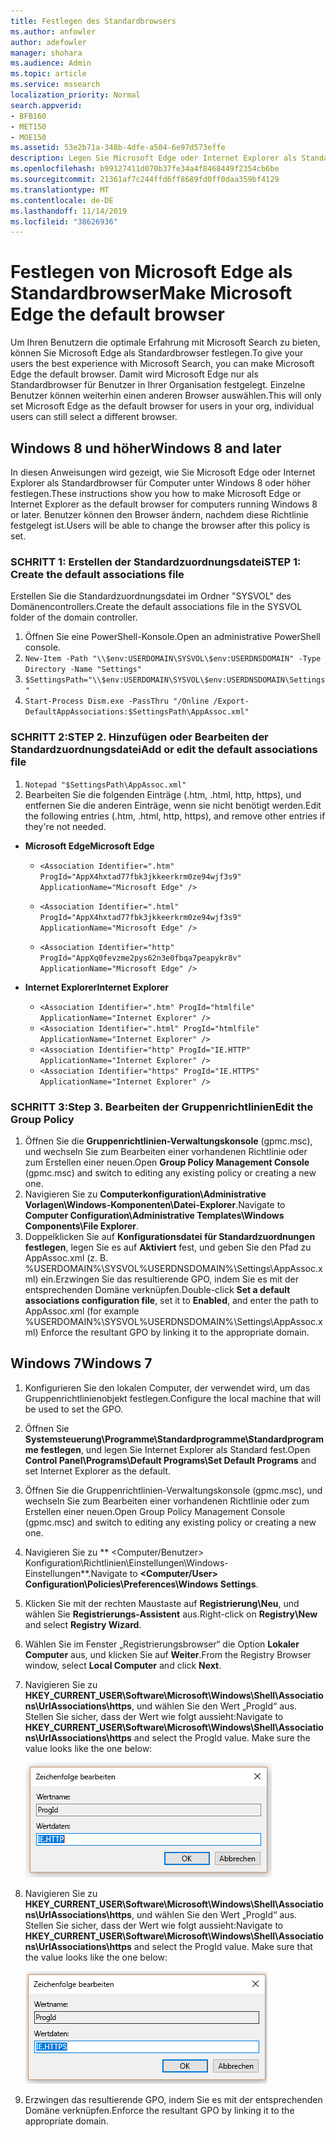 ```yaml
---
title: Festlegen des Standardbrowsers
ms.author: anfowler
author: adefowler
manager: shohara
ms.audience: Admin
ms.topic: article
ms.service: mssearch
localization_priority: Normal
search.appverid:
- BFB160
- MET150
- MOE150
ms.assetid: 53e2b71a-348b-4dfe-a504-6e97d573effe
description: Legen Sie Microsoft Edge oder Internet Explorer als Standardbrowser für Microsoft Search-Benutzer fest.
ms.openlocfilehash: b99127411d070b37fe34a4f8468449f2354cb6be
ms.sourcegitcommit: 21361af7c244ffd6ff8689fd0ff0daa359bf4129
ms.translationtype: MT
ms.contentlocale: de-DE
ms.lasthandoff: 11/14/2019
ms.locfileid: "38626936"
---
```

# <a name="make-microsoft-edge-the-default-browser"></a><span data-ttu-id="71a51-103">Festlegen von Microsoft Edge als Standardbrowser</span><span class="sxs-lookup"><span data-stu-id="71a51-103">Make Microsoft Edge the default browser</span></span>
  
<span data-ttu-id="71a51-104">Um Ihren Benutzern die optimale Erfahrung mit Microsoft Search zu bieten, können Sie Microsoft Edge als Standardbrowser festlegen.</span><span class="sxs-lookup"><span data-stu-id="71a51-104">To give your users the best experience with Microsoft Search, you can make Microsoft Edge the default browser.</span></span> <span data-ttu-id="71a51-105">Damit wird Microsoft Edge nur als Standardbrowser für Benutzer in Ihrer Organisation festgelegt. Einzelne Benutzer können weiterhin einen anderen Browser auswählen.</span><span class="sxs-lookup"><span data-stu-id="71a51-105">This will only set Microsoft Edge as the default browser for users in your org, individual users can still select a different browser.</span></span>
  
  
## <a name="windows-8-and-later"></a><span data-ttu-id="71a51-106">Windows 8 und höher</span><span class="sxs-lookup"><span data-stu-id="71a51-106">Windows 8 and later</span></span>

<span data-ttu-id="71a51-107">In diesen Anweisungen wird gezeigt, wie Sie Microsoft Edge oder Internet Explorer als Standardbrowser für Computer unter Windows 8 oder höher festlegen.</span><span class="sxs-lookup"><span data-stu-id="71a51-107">These instructions show you how to make Microsoft Edge or Internet Explorer as the default browser for computers running Windows 8 or later.</span></span> <span data-ttu-id="71a51-108">Benutzer können den Browser ändern, nachdem diese Richtlinie festgelegt ist.</span><span class="sxs-lookup"><span data-stu-id="71a51-108">Users will be able to change the browser after this policy is set.</span></span>
  
### <a name="step-1-create-the-default-associations-file"></a><span data-ttu-id="71a51-109">SCHRITT 1: Erstellen der Standardzuordnungsdatei</span><span class="sxs-lookup"><span data-stu-id="71a51-109">STEP 1: Create the default associations file</span></span>
<span data-ttu-id="71a51-110">Erstellen Sie die Standardzuordnungsdatei im Ordner "SYSVOL" des Domänencontrollers.</span><span class="sxs-lookup"><span data-stu-id="71a51-110">Create the default associations file in the SYSVOL folder of the domain controller.</span></span>

1. <span data-ttu-id="71a51-111">Öffnen Sie eine PowerShell-Konsole.</span><span class="sxs-lookup"><span data-stu-id="71a51-111">Open an administrative PowerShell console.</span></span>
1. `New-Item -Path "\\$env:USERDOMAIN\SYSVOL\$env:USERDNSDOMAIN" -Type Directory -Name "Settings"`
1. `$SettingsPath="\\$env:USERDOMAIN\SYSVOL\$env:USERDNSDOMAIN\Settings"`
1. `Start-Process Dism.exe -PassThru "/Online /Export-DefaultAppAssociations:$SettingsPath\AppAssoc.xml"`
    
  
### <a name="step-2-add-or-edit-the-default-associations-file"></a><span data-ttu-id="71a51-112">SCHRITT 2:</span><span class="sxs-lookup"><span data-stu-id="71a51-112">STEP 2.</span></span> <span data-ttu-id="71a51-113">Hinzufügen oder Bearbeiten der Standardzuordnungsdatei</span><span class="sxs-lookup"><span data-stu-id="71a51-113">Add or edit the default associations file</span></span>

1. `Notepad "$SettingsPath\AppAssoc.xml"`
1. <span data-ttu-id="71a51-114">Bearbeiten Sie die folgenden Einträge (.htm, .html, http, https), und entfernen Sie die anderen Einträge, wenn sie nicht benötigt werden.</span><span class="sxs-lookup"><span data-stu-id="71a51-114">Edit the following entries (.htm, .html, http, https), and remove other entries if they're not needed.</span></span>
  - <span data-ttu-id="71a51-115">**Microsoft Edge**</span><span class="sxs-lookup"><span data-stu-id="71a51-115">**Microsoft Edge**</span></span>
    - `<Association Identifier=".htm" ProgId="AppX4hxtad77fbk3jkkeerkrm0ze94wjf3s9" ApplicationName="Microsoft Edge" />`
              
    - `<Association Identifier=".html" ProgId="AppX4hxtad77fbk3jkkeerkrm0ze94wjf3s9" ApplicationName="Microsoft Edge" />`
    - `<Association Identifier="http" ProgId="AppXq0fevzme2pys62n3e0fbqa7peapykr8v" ApplicationName="Microsoft Edge" />`
    
  - <span data-ttu-id="71a51-116">**Internet Explorer**</span><span class="sxs-lookup"><span data-stu-id="71a51-116">**Internet Explorer**</span></span>
    
    - `<Association Identifier=".htm" ProgId="htmlfile" ApplicationName="Internet Explorer" />`        
    - `<Association Identifier=".html" ProgId="htmlfile" ApplicationName="Internet Explorer" />`
    - `<Association Identifier="http" ProgId="IE.HTTP" ApplicationName="Internet Explorer" />`
    - `<Association Identifier="https" ProgId="IE.HTTPS" ApplicationName="Internet Explorer" />`

### <a name="step-3-edit-the-group-policy"></a><span data-ttu-id="71a51-117">SCHRITT 3:</span><span class="sxs-lookup"><span data-stu-id="71a51-117">Step 3.</span></span> <span data-ttu-id="71a51-118">Bearbeiten der Gruppenrichtlinien</span><span class="sxs-lookup"><span data-stu-id="71a51-118">Edit the Group Policy</span></span>

1. <span data-ttu-id="71a51-119">Öffnen Sie die **Gruppenrichtlinien-Verwaltungskonsole** (gpmc.msc), und wechseln Sie zum Bearbeiten einer vorhandenen Richtlinie oder zum Erstellen einer neuen.</span><span class="sxs-lookup"><span data-stu-id="71a51-119">Open **Group Policy Management Console** (gpmc.msc) and switch to editing any existing policy or creating a new one.</span></span>
1. <span data-ttu-id="71a51-120">Navigieren Sie zu **Computerkonfiguration\Administrative Vorlagen\Windows-Komponenten\Datei-Explorer**.</span><span class="sxs-lookup"><span data-stu-id="71a51-120">Navigate to **Computer Configuration\Administrative Templates\Windows Components\File Explorer**.</span></span>
1. <span data-ttu-id="71a51-121">Doppelklicken Sie auf **Konfigurationsdatei für Standardzuordnungen festlegen**, legen Sie es auf **Aktiviert** fest, und geben Sie den Pfad zu AppAssoc.xml (z. B. %USERDOMAIN%\SYSVOL\%USERDNSDOMAIN%\Settings\AppAssoc.xml) ein.Erzwingen Sie das resultierende GPO, indem Sie es mit der entsprechenden Domäne verknüpfen.</span><span class="sxs-lookup"><span data-stu-id="71a51-121">Double-click **Set a default associations configuration file**, set it to **Enabled**, and enter the path to AppAssoc.xml (for example %USERDOMAIN%\SYSVOL\%USERDNSDOMAIN%\Settings\AppAssoc.xml) Enforce the resultant GPO by linking it to the appropriate domain.</span></span>

  
## <a name="windows-7"></a><span data-ttu-id="71a51-122">Windows 7</span><span class="sxs-lookup"><span data-stu-id="71a51-122">Windows 7</span></span>

1. <span data-ttu-id="71a51-123">Konfigurieren Sie den lokalen Computer, der verwendet wird, um das Gruppenrichtlinienobjekt festlegen.</span><span class="sxs-lookup"><span data-stu-id="71a51-123">Configure the local machine that will be used to set the GPO.</span></span>
    
1. <span data-ttu-id="71a51-124">Öffnen Sie **Systemsteuerung\Programme\Standardprogramme\Standardprogramme festlegen**, und legen Sie Internet Explorer als Standard fest.</span><span class="sxs-lookup"><span data-stu-id="71a51-124">Open **Control Panel\Programs\Default Programs\Set Default Programs** and set Internet Explorer as the default.</span></span> 
    
2. <span data-ttu-id="71a51-125">Öffnen Sie die Gruppenrichtlinien-Verwaltungskonsole (gpmc.msc), und wechseln Sie zum Bearbeiten einer vorhandenen Richtlinie oder zum Erstellen einer neuen.</span><span class="sxs-lookup"><span data-stu-id="71a51-125">Open Group Policy Management Console (gpmc.msc) and switch to editing any existing policy or creating a new one.</span></span>
    
1. <span data-ttu-id="71a51-126">Navigieren Sie zu \*\* \<Computer/Benutzer\> Konfiguration\Richtlinien\Einstellungen\Windows-Einstellungen\*\*.</span><span class="sxs-lookup"><span data-stu-id="71a51-126">Navigate to **\<Computer/User\> Configuration\Policies\Preferences\Windows Settings**.</span></span>
    
2. <span data-ttu-id="71a51-127">Klicken Sie mit der rechten Maustaste auf **Registrierung\Neu**, und wählen Sie **Registrierungs-Assistent** aus.</span><span class="sxs-lookup"><span data-stu-id="71a51-127">Right-click on **Registry\New** and select **Registry Wizard**.</span></span>
    
3. <span data-ttu-id="71a51-128">Wählen Sie im Fenster „Registrierungsbrowser“ die Option **Lokaler Computer** aus, und klicken Sie auf **Weiter**.</span><span class="sxs-lookup"><span data-stu-id="71a51-128">From the Registry Browser window, select **Local Computer** and click **Next**.</span></span>
    
4. <span data-ttu-id="71a51-p105">Navigieren Sie zu **HKEY_CURRENT_USER\Software\Microsoft\Windows\Shell\Associations\UrlAssociations\https**, und wählen Sie den Wert „ProgId“ aus. Stellen Sie sicher, dass der Wert wie folgt aussieht:</span><span class="sxs-lookup"><span data-stu-id="71a51-p105">Navigate to **HKEY_CURRENT_USER\Software\Microsoft\Windows\Shell\Associations\UrlAssociations\https** and select the ProgId value. Make sure the value looks like the one below:</span></span> 
    
    ![Auswählen des ProgId-Werts in „Zeichenfolge bearbeiten“](media/f6173dcc-b898-4967-8c40-4b0fe411a92b.png)
  
5. <span data-ttu-id="71a51-p106">Navigieren Sie zu **HKEY_CURRENT_USER\Software\Microsoft\Windows\Shell\Associations\UrlAssociations\https**, und wählen Sie den Wert „ProgId“ aus. Stellen Sie sicher, dass der Wert wie folgt aussieht:</span><span class="sxs-lookup"><span data-stu-id="71a51-p106">Navigate to **HKEY_CURRENT_USER\Software\Microsoft\Windows\Shell\Associations\UrlAssociations\https** and select the ProgId value. Make sure that the value looks like the one below:</span></span> 
    
    ![Auswählen des ProgId-Werts für HTTPS in „Zeichenfolge bearbeiten“](media/3519e13b-4fe7-4d15-946c-82fd50fc49bb.png)
  
3. <span data-ttu-id="71a51-135">Erzwingen das resultierende GPO, indem Sie es mit der entsprechenden Domäne verknüpfen.</span><span class="sxs-lookup"><span data-stu-id="71a51-135">Enforce the resultant GPO by linking it to the appropriate domain.</span></span>
    
